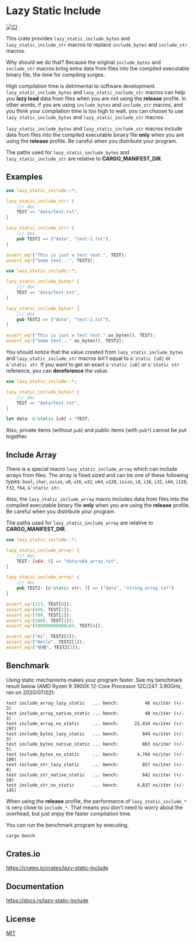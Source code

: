 Lazy Static Include
====================

[![CI](https://github.com/magiclen/lazy-static-include/actions/workflows/ci.yml/badge.svg)](https://github.com/magiclen/lazy-static-include/actions/workflows/ci.yml)

This crate provides `lazy_static_include_bytes` and `lazy_static_include_str` macros to replace `include_bytes` and `include_str` macros.

Why should we do that?
Because the original `include_bytes` and `include_str` macros bring extra data from files into the compiled executable binary file, the time for compiling surges.

High compilation time is detrimental to software development. `lazy_static_include_bytes` and `lazy_static_include_str` macros can help you **lazy load** data from files
when you are not using the **release** profile. In other words, if you are using `include_bytes` and `include_str` macros, and you think your compilation time is too high to wait,
you can choose to use `lazy_static_include_bytes` and `lazy_static_include_str` macros.

`lazy_static_include_bytes` and `lazy_static_include_str` macros include data from files into the compiled executable binary file **only** when you are using the **release** profile.
Be careful when you distribute your program.

The paths used for `lazy_static_include_bytes` and `lazy_static_include_str` are relative to **CARGO_MANIFEST_DIR**.

## Examples

```rust
use lazy_static_include::*;

lazy_static_include_str! {
    /// doc
    TEST => "data/test.txt",
}

lazy_static_include_str! {
    /// doc
    pub TEST2 => ("data", "test-2.txt"),
}

assert_eq!("This is just a test text.", TEST);
assert_eq!("Some text...", TEST2);
```

```rust
use lazy_static_include::*;

lazy_static_include_bytes! {
    /// doc
    TEST => "data/test.txt",
}

lazy_static_include_bytes! {
    /// doc
    pub TEST2 => ("data", "test-2.txt"),
}

assert_eq!("This is just a test text.".as_bytes(), TEST);
assert_eq!("Some text...".as_bytes(), TEST2);
```

You should notice that the value created from `lazy_static_include_bytes` and `lazy_static_include_str` macros isn't equal to `&'static [u8]` or `&'static str`. If you want to get an exact `&'static [u8]` or `&'static str` reference, you can **dereference** the value.

```rust
use lazy_static_include::*;

lazy_static_include_bytes! {
    /// doc
    TEST => "data/test.txt",
}

let data: &'static [u8] = *TEST;
```

Also, private items (without `pub`) and public items (with `pub*`) cannot be put together.

## Include Array

There is a special macro `lazy_static_include_array` which can include arrays from files.
The array is fixed sized and can be one of these following types: `bool`, `char`, `usize`, `u8`, `u16`, `u32`, `u64`, `u128`, `isize`, `i8`, `i16`, `i32`, `i64`, `i128`, `f32`, `f64`, `&'static str`.

Also, the `lazy_static_include_array` macro includes data from files into the compiled executable binary file **only** when you are using the **release** profile.
Be careful when you distribute your program.

The paths used for `lazy_static_include_array` are relative to **CARGO_MANIFEST_DIR**.

```rust
use lazy_static_include::*;

lazy_static_include_array! {
    /// doc
    TEST: [u64; 5] => "data/u64_array.txt",
}

lazy_static_include_array! {
    /// doc
    pub TEST2: [&'static str; 3] => ("data", "string_array.txt")
}

assert_eq!(123, TEST[0]);
assert_eq!(456, TEST[1]);
assert_eq!(789, TEST[2]);
assert_eq!(1000, TEST[3]);
assert_eq!(500000000000u64, TEST[4]);

assert_eq!("Hi", TEST2[0]);
assert_eq!("Hello", TEST2[1]);
assert_eq!("哈囉", TEST2[2]);
```

## Benchmark

Using static mechanisms makes your program faster. See my benchmark result below (AMD Ryzen 9 3900X 12-Core Processor 12C/24T 3.90GHz, ran on 2020/07/02):

```text
test include_array_lazy_static   ... bench:          46 ns/iter (+/- 3)
test include_array_native_static ... bench:          48 ns/iter (+/- 3)
test include_array_no_static     ... bench:      22,414 ns/iter (+/- 297)
test include_bytes_lazy_static   ... bench:         844 ns/iter (+/- 3)
test include_bytes_native_static ... bench:         863 ns/iter (+/- 5)
test include_bytes_no_static     ... bench:       4,764 ns/iter (+/- 189)
test include_str_lazy_static     ... bench:         857 ns/iter (+/- 8)
test include_str_native_static   ... bench:         842 ns/iter (+/- 10)
test include_str_no_static       ... bench:       4,837 ns/iter (+/- 145)
```

When using the **release** profile, the performance of `lazy_static_include_*` is very close to `include_*`. That means you don't need to worry about the overhead, but just enjoy the faster compilation time.

You can run the benchmark program by executing,

```bash
cargo bench
```

## Crates.io

https://crates.io/crates/lazy-static-include

## Documentation

https://docs.rs/lazy-static-include

## License

[MIT](LICENSE)